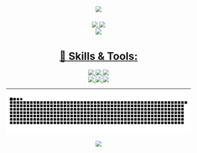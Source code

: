 <h1 align="center">
 <img src="https://readme-typing-svg.herokuapp.com?font=Roboto&color=%2336BCF7&size=27&center=true&width=550&lines=Oiii!+Eu+sou+o+Pedro+%F0%9F%91%8B">
</h1>

<div align="center">
 <a href="https://github.com/PedroRBC">
 <img height="165" src="https://github-readme-stats-pedrorbc.vercel.app//api?username=PedroRBC&show_icons=true&theme=discord_old_blurple&include_all_commits=true&count_private=true"/>
 <img height="165" src="https://github-readme-stats-pedrorbc.vercel.app//api/top-langs/?username=PedroRBC&layout=compact&langs_count=7&theme=discord_old_blurple"/>
  <br>
 <img height="185" src="http://github-readme-streak-stats.herokuapp.com?user=PedroRBC&date_format=j%20M%5B%20Y%5D&background=2C2F33&sideNums=7289DA&currStreakNum=7289DA&currStreakLabel=FFFFFF&stroke=FFFFFF&dates=FFFFFF&ring=97A9B4&fire=7289DA&sideLabels=97A9B4&border=97A9B4">
</div>
 
 <h1 align="center"> 🔧 Skills & Tools: </h1>

<p align="center">
  <a href="https://www.typescriptlang.org/">
    <img src="https://img.shields.io/badge/typescript-3178C6?&style=for-the-badge&logo=typescript&logoColor=white">
  </a>
  <a href="https://www.javascript.com/">
    <img src="https://img.shields.io/badge/JavaScript-323330?style=for-the-badge&logo=javascript&logoColor=F7DF1E">
  </a>
  <a href="https://reactjs.org/">
   <img src="https://img.shields.io/badge/react-61DAFB?&style=for-the-badge&logo=react&logoColor=121212">
  </a>
  
  <br>
<a href="https://code.visualstudio.com/">
    <img src="https://img.shields.io/badge/VS%20Code-007ACC?&style=for-the-badge&logo=visual-studio-code&logoColor=white">
  </a>
 <a href="https://git-scm.com/">
    <img src="https://img.shields.io/badge/git-F05032?&style=for-the-badge&logo=git&logoColor=white">
  </a>
  <a href="https://nodejs.org/en/">
    <img src="https://img.shields.io/badge/NODE.JS-339933?style=for-the-badge&logo=Node.js&logoColor=white">
  </a>
</p>
 
<hr>
 
<div align="center">
 
  ![Snake animation](https://github.com/PedroRBC/PedroRBC/blob/output/github-contribution-grid-snake.svg)
 
  <img src="https://shields-io-visitor-counter.herokuapp.com/badge?page=PedroRBC.PedroRBC&style=for-the-badge">
</div>

